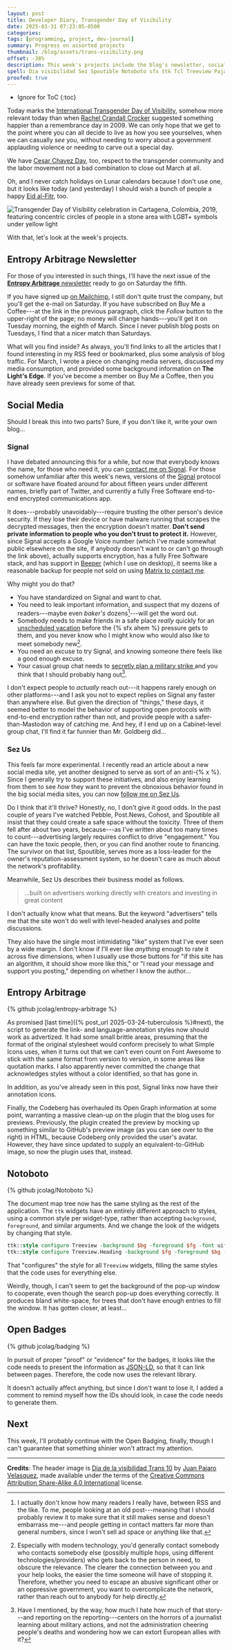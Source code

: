 ```yaml
---
layout: post
title: Developer Diary, Transgender Day of Visibility
date: 2025-03-31 07:23:05-0500
categories:
tags: [programming, project, dev-journal]
summary: Progress on assorted projects
thumbnail: /blog/assets/trans-visibility.png
offset: -38%
description: This week's projects include the blog's newsletter, social media changes, the blog's code, Notoboto, and a bit of Open Badges.
spell: Dia visibilidad Sez Spoutible Notoboto sfx ttk Tcl Treeview Pajaro
proofed: true
---
```


* Ignore for ToC
{:toc}

Today marks the [International Transgender Day of Visibility](https://en.wikipedia.org/wiki/International_Transgender_Day_of_Visibility), somehow more relevant today than when [Rachel Crandall Crocker](https://en.wikipedia.org/wiki/Rachel_Crandall_Crocker) suggested something happier than a remembrance day in 2009.  We can only hope that we get to the point where you can all decide to live as how you see yourselves, when we can casually *see* you, without needing to worry about a government applauding violence or needing to carve out a special day.

We have [Cesar Chavez Day](https://en.wikipedia.org/wiki/Cesar_Chavez_Day), too, respect to the transgender community and the labor movement not a bad combination to close out March at all.

Oh, and I never catch holidays on Lunar calendars because I don't use one, but it looks like today (and yesterday) I should wish a bunch of people a happy [Eid al-Fitr](https://en.wikipedia.org/wiki/Eid_al-Fitr), too.

![Transgender Day of Visibility celebration in Cartagena, Colombia, 2019, featuring concentric circles of people in a stone area with LGBT+ symbols under yellow light](/blog/assets/trans-visibility.png "🏳️‍⚧️")

With that, let's look at the week's projects.

## Entropy Arbitrage Newsletter

For those of you interested in such things, I'll have the next issue of the [**Entropy Arbitrage** newsletter](https://www.buymeacoffee.com/jcolag) ready to go on Saturday the fifth.

If you have signed up [on Mailchimp](https://entropy-arbitrage.mailchimpsites.com/), I still don't quite trust the company, but you'll get the e-mail on Saturday.  If you have subscribed on Buy Me a Coffee---at the link in the previous paragraph, click the *Follow* button to the upper-right of the page; no money will change hands---you'll get it on Tuesday morning, the eighth of March.  Since I never publish blog posts on Tuesdays, I find that a nicer match than Saturdays.

What will you find inside?  As always, you'll find links to all the articles that I found interesting in my RSS feed or bookmarked, plus some analysis of blog traffic.  For March, I wrote a piece on changing media servers, discussed my media consumption, and provided some background information on **The Light's Edge**.  If you've become a member on Buy Me a Coffee, then you have already seen previews for some of that.

## Social Media

Should I break this into two parts?  Sure, if you don't like it, write your own blog...

### Signal

I have debated announcing this for a while, but now that everybody knows the name, for those who need it, you can [contact me on Signal](https://signal.me/#eu/6x4C_EgG-Kc44nOQp2bou8C4aIIOKBDT3mfaR42f8xRGP28wHThBq5M4rQmRxvGV).  For those somehow unfamiliar after this week's news, versions of the [Signal](https://en.wikipedia.org/wiki/Signal_%28software%29) protocol or software have floated around for about fifteen years under different names, briefly part of Twitter, and currently a fully Free Software end-to-end encrypted communications app.

It does---probably unavoidably---require trusting the other person's device security.  If they lose their device or have malware running that scrapes the decrypted messages, then the encryption doesn't matter.  **Don't send private information to people who you don't trust to protect it.**  However, since Signal accepts a Google Voice number (which I've made somewhat public elsewhere on the site, if anybody doesn't want to or can't go through the link above), actually supports encryption, has a fully Free Software stack, and has support in [Beeper](https://www.beeper.com/) (which I use on desktop), it seems like a reasonable backup for people not sold on using [Matrix to contact me](https://matrix.to/#/@jcolag:matrix.org).

Why might you do that?

- You have standardized on Signal and want to chat.
- You need to leak important information, and suspect that my dozens of readers---maybe even *baker's* dozens[^1]---will get the word out.
- Somebody needs to make friends in a safe place *really* quickly for an [unscheduled vacation](https://en.wikipedia.org/wiki/Underground_Railroad) before the {% sfx ahem %} pressure gets to them, and you never know who I might know who would also like to meet somebody new[^2].
- You need an excuse to try Signal, and knowing someone there feels like a good enough excuse.
- Your casual group chat needs to [secretly plan a military strike <i class="fas fa-copyright"></i>](https://www.theatlantic.com/politics/archive/2025/03/trump-administration-accidentally-texted-me-its-war-plans/682151/?gift=j9r7avb6p-KY8zdjhsiSZ2YMi_b3Wu2jLKUeoI_W4F8) and you think that I should probably hang out[^3].

[^1]:  I actually don't know how many readers I really have, between RSS and the like.  To me, people looking at an old post---meaning that I should probably review it to make sure that it still makes sense and doesn't embarrass me---and people getting in contact matters far more than general numbers, since I won't sell ad space or anything like that.

[^2]:  Especially with modern technology, you'd generally contact somebody who contacts somebody else (possibly multiple hops, using different technologies/providers) who gets back to the person in need, to obscure the relevance.  The clearer the connection between you and your help looks, the easier the time someone will have of stopping it.  Therefore, whether you need to escape an abusive significant other or an oppressive government, you want to overcomplicate the network, rather than reach out to anybody for help directly.

[^3]:  Have I mentioned, by the way, how much I hate how much of that story---and reporting on the reporting---centers on the horrors of a journalist learning about military actions, and not the administration cheering people's deaths and wondering how we can extort European allies with it?

I don't expect people to *actually* reach out---it happens rarely enough on other platforms---and I ask you not to expect replies on Signal any faster than anywhere else.  But given the direction of "things," these days, it seemed better to model the behavior of supporting open protocols with end-to-end encryption rather than not, and provide people with a safer-than-Mastodon way of catching me.  And hey, if I end up on a Cabinet-level group chat, I'll find it far funnier than Mr. Goldberg did...

### Sez Us

This feels far more experimental.  I recently read an article about a new social media site, yet another designed to serve as sort of an anti-{% x %}.  Since I generally try to support these initiatives, and also enjoy learning from them to see *how* they want to prevent the obnoxious behavior found in the big social media sites, you can now [follow me on Sez Us](https://sez.us/user/jcolag).

Do I think that it'll thrive?  Honestly, no, I don't give it good odds.  In the past couple of years I've watched Pebble, Post.News, Cohost, and Spoutible all insist that they could create a safe space without the toxicity.  Three of them fell after about two years, because---as I've written about too many times to count---advertising largely requires conflict to drive "engagement."  You can have the toxic people, then, or you can find another route to financing.  The survivor on that list, Spoutible, serves more as a loss-leader for the owner's reputation-assessment system, so he doesn't care as much about the network's profitability.

Meanwhile, Sez Us describes their business model as follows.

> ...built on advertisers working directly with creators and investing in great content

I don't actually know what that means.  But the keyword "advertisers" tells me that the site won't do well with level-headed analyses and polite discussions.

They also have the single most intimidating "like" system that I've ever seen by a wide margin.  I don't know if I'll ever like *anything* enough to rate it across five dimensions, when I usually use those buttons for "if this site has an algorithm, it should show more like this," or "I read your message and support you posting," depending on whether I know the author...

## Entropy Arbitrage

{% github jcolag/entropy-arbitrage %}

As promised [last time]({% post_url 2025-03-24-tuberculosis %}#next), the script to generate the link- and language-annotation styles now should work as advertized.  It had some small brittle areas, presuming that the format of the original stylesheet would conform precisely to what Simple Icons uses, when it turns out that we can't even count on Font Awesome to stick with the same format from version to version, in some areas like quotation marks.  I also apparently never committed the change that acknowledges styles without a color identified, so that has gone in.

In addition, as you've already seen in this post, Signal links now have their annotation icons.

Finally, the Codeberg has overhauled its Open Graph information at some point, warranting a massive clean-up on the plugin that the blog uses for previews.  Previously, the plugin created the preview by mocking up something similar to GitHub's preview image (as you can see over to the right) in HTML, because Codeberg only provided the user's avatar.  However, they have since updated to supply an equivalent-to-GitHub image, so now the plugin uses that, instead.

## Notoboto

{% github jcolag/Notoboto %}

The document map tree now has the same styling as the rest of the application.  The `ttk` widgets have an entirely different approach to styles, using a common style per widget-type, rather than accepting `background`, `foreground`, and similar arguments.  And we change the look of the widgets by changing that style.

```Tcl
ttk::style configure Treeview -background $bg -foreground $fg -font uifont -fill both -expand 1
ttk::style configure Treeview.Heading -background $fg -foreground $bg -font uifont
```

That "configures" the style for all `Treeview` widgets, filling the same styles that the code uses for everything else.

Weirdly, though, I can't seem to get the background of the pop-up window to cooperate, even though the search pop-up does everything correctly.  It produces bland white-space, for trees that don't have enough entries to fill the window.  It has gotten closer, at least...

## Open Badges

{% github jcolag/badging %}

In pursuit of proper "proof" or "evidence" for the badges, it looks like the code needs to present the information as [JSON-LD](https://json-ld.org/), so that it can link between pages.  Therefore, the code now uses the relevant library.

It doesn't actually affect anything, but since I don't want to lose it, I added a comment to remind myself how the IDs should look, in case the code needs to generate them.

## Next

This week, I'll probably continue with the Open Badging, finally, though I can't guarantee that something shinier won't attract my attention.

* * *

**Credits**:  The header image is [Dia de la visibilidad Trans 10](https://commons.wikimedia.org/wiki/File:Dia_de_la_visibilidad_Trans_10.png) by [Juan Pajaro Velasquez](https://commons.wikimedia.org/w/index.php?title=User:Juanrapave&action=edit&redlink=1), made available under the terms of the [Creative Commons Attribution Share-Alike 4.0 International](https://creativecommons.org/licenses/by-sa/4.0/) license.
